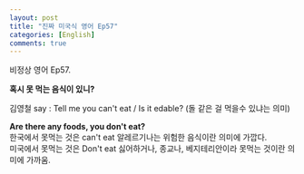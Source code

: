 ```yaml
---
layout: post
title: "진짜 미국식 영어 Ep57"
categories: [English]
comments: true
---
```


비정상 영어 Ep57.

<b>혹시 못 먹는 음식이 있니?</b>

김영철 say : Tell me you can't eat / Is it edable? &#40;돌 같은 걸 먹을수 있냐는 의미&#41;

<b>Are there any foods, you don't eat?</b> <br>
한국에서 못먹는 것은 can't eat 알레르기나는 위험한 음식이란 의미에 가깝다. <br> 
미국에서 못먹는 것은 Don't eat 싫어하거나, 종교나, 베지테리안이라 못먹는 것이란 의미에 가까움. 
